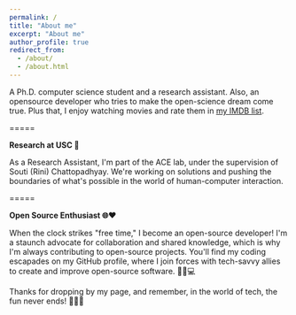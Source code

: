 ```yaml
---
permalink: /
title: "About me"
excerpt: "About me"
author_profile: true
redirect_from: 
  - /about/
  - /about.html
---
```


A Ph.D. computer science student and a research assistant. Also, an opensource developer who tries to make the open-science dream come true. Plus that, I enjoy watching movies and rate them in [my IMDB list](https://www.imdb.com/user/ur135112532/ratings?sort=your_rating,desc&ratingFilter=0&mode=detail&ref_=undefined&lastPosition=0).

=====

**Research at USC 🔮**

As a Research Assistant, I'm part of the ACE lab, under the supervision of Souti (Rini) Chattopadhyay. We're working on solutions and pushing the boundaries of what's possible in the world of human-computer interaction.

=====

**Open Source Enthusiast 🌐❤️**

When the clock strikes "free time," I become an open-source developer! I'm a staunch advocate for collaboration and shared knowledge, which is why I'm always contributing to open-source projects. You'll find my coding escapades on my GitHub profile, where I join forces with tech-savvy allies to create and improve open-source software. 🦸‍♂️💻


Thanks for dropping by my page, and remember, in the world of tech, the fun never ends! 🎉🚀🤓
